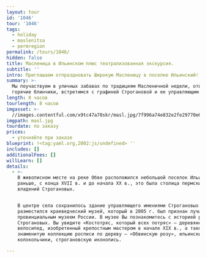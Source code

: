 ```yaml
---
layout: tour
id: '1046'
tour: '1046'
tags:
  - holiday
  - maslenitsa
  - permregion
permalink: /tours/1046/
hidden: false
title: Масленица в Ильинском плюс театрализованная экскурсия.
subtitle: ''
intro: Приглашаем отпраздновать Широкую Масленицу в поселке Ильинский!
summary: >-
  Мы поучаствуем в уличных забавах по традициям Масленичной недели, отведаем
  горячие блинчики, встретимся с графиней Строгановой и ее управляющим.
length: 8 часов
tourlength: 8 часов
imgasset: >-
  //images.contentful.com/x9tc47a70skr/masl.jpg/7f996a74e832e2fe29770e6af9d0595c/masl.jpg
imgpath: masl.jpg
tourdate: по заказу
prices:
  - уточняйте при заказе
blueprint: !<tag:yaml.org,2002:js/undefined> ''
includes: []
additionalFees: []
willLearn: []
details:
  - >-
    В живописном месте на реке Обве расположился небольшой поселок Ильинский. А
    раньше, с конца XVII в. и до начала XX в., это была столица пермских
    владений Строгановых.


    В центре села сохранилось здание управляющего имениями Строгановых. Внутри
    разместился краеведческий музей, который в 2005 г. был признан лучшим
    провинциальным музеем России. В музее Вы познакомитесь с историей рода
    Строгановых. Вы увидите «Костотряс, который всех потряс» – деревянный
    велосипед, изобретенный крепостным мастером в начале XIX в., а также
    знаменитую коллекцию росписи по дереву — «Обвинскую розу», ильинские
    колокольчики, строгановскую иконопись.

---
```

